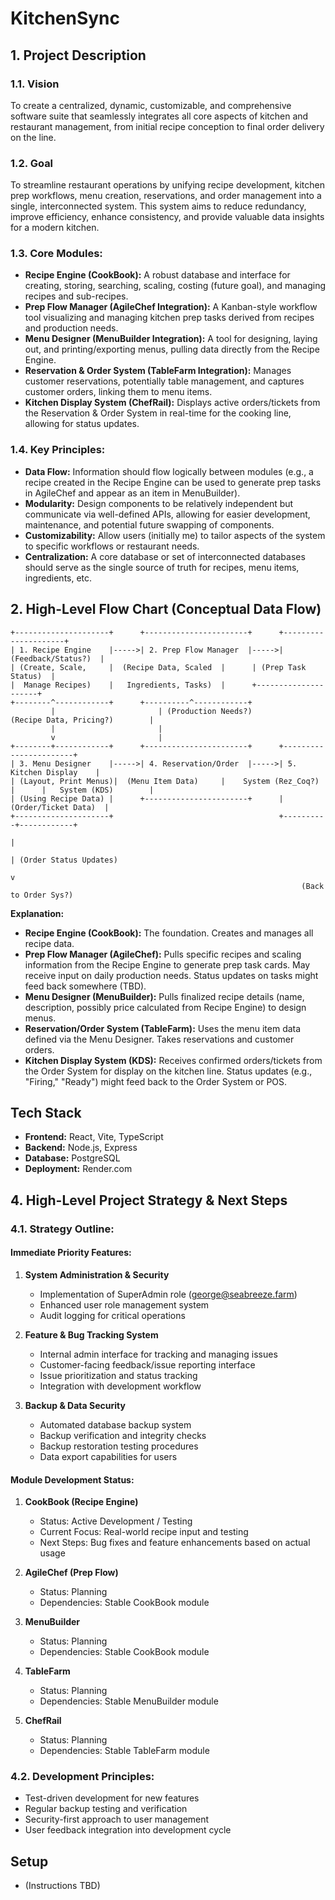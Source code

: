 # KitchenSync

## 1. Project Description

### 1.1. Vision
To create a centralized, dynamic, customizable, and comprehensive software suite that seamlessly integrates all core aspects of kitchen and restaurant management, from initial recipe conception to final order delivery on the line.

### 1.2. Goal
To streamline restaurant operations by unifying recipe development, kitchen prep workflows, menu creation, reservations, and order management into a single, interconnected system. This system aims to reduce redundancy, improve efficiency, enhance consistency, and provide valuable data insights for a modern kitchen.

### 1.3. Core Modules:

*   **Recipe Engine (CookBook):** A robust database and interface for creating, storing, searching, scaling, costing (future goal), and managing recipes and sub-recipes.
*   **Prep Flow Manager (AgileChef Integration):** A Kanban-style workflow tool visualizing and managing kitchen prep tasks derived from recipes and production needs.
*   **Menu Designer (MenuBuilder Integration):** A tool for designing, laying out, and printing/exporting menus, pulling data directly from the Recipe Engine.
*   **Reservation & Order System (TableFarm Integration):** Manages customer reservations, potentially table management, and captures customer orders, linking them to menu items.
*   **Kitchen Display System (ChefRail):** Displays active orders/tickets from the Reservation & Order System in real-time for the cooking line, allowing for status updates.

### 1.4. Key Principles:

*   **Data Flow:** Information should flow logically between modules (e.g., a recipe created in the Recipe Engine can be used to generate prep tasks in AgileChef and appear as an item in MenuBuilder).
*   **Modularity:** Design components to be relatively independent but communicate via well-defined APIs, allowing for easier development, maintenance, and potential future swapping of components.
*   **Customizability:** Allow users (initially me) to tailor aspects of the system to specific workflows or restaurant needs.
*   **Centralization:** A core database or set of interconnected databases should serve as the single source of truth for recipes, menu items, ingredients, etc.

## 2. High-Level Flow Chart (Conceptual Data Flow)

```
+---------------------+      +-----------------------+      +---------------------+ 
| 1. Recipe Engine    |----->| 2. Prep Flow Manager  |----->| (Feedback/Status?)  |
| (Create, Scale,     |  (Recipe Data, Scaled  |      | (Prep Task Status)  |
|  Manage Recipes)    |   Ingredients, Tasks)  |      +---------------------+
+--------^------------+      +----------^------------+
         |                       | (Production Needs?) 
(Recipe Data, Pricing?)        |
         |                       |
         v                       |
+--------+------------+      +-----------------------+      +-----------------------+
| 3. Menu Designer    |----->| 4. Reservation/Order  |----->| 5. Kitchen Display    |
| (Layout, Print Menus)|  (Menu Item Data)     |    System (Rez_Coq?)   |      |   System (KDS)        |
| (Using Recipe Data) |      +-----------------------+      |  (Order/Ticket Data)  |
+---------------------+                                     +----------+------------+
                                                                       |
                                                                       | (Order Status Updates)
                                                                       v
                                                                 (Back to Order Sys?)
```

**Explanation:**

*   **Recipe Engine (CookBook):** The foundation. Creates and manages all recipe data.
*   **Prep Flow Manager (AgileChef):** Pulls specific recipes and scaling information from the Recipe Engine to generate prep task cards. May receive input on daily production needs. Status updates on tasks might feed back somewhere (TBD).
*   **Menu Designer (MenuBuilder):** Pulls finalized recipe details (name, description, possibly price calculated from Recipe Engine) to design menus.
*   **Reservation/Order System (TableFarm):** Uses the menu item data defined via the Menu Designer. Takes reservations and customer orders.
*   **Kitchen Display System (KDS):** Receives confirmed orders/tickets from the Order System for display on the kitchen line. Status updates (e.g., "Firing," "Ready") might feed back to the Order System or POS.

## Tech Stack

*   **Frontend:** React, Vite, TypeScript
*   **Backend:** Node.js, Express
*   **Database:** PostgreSQL
*   **Deployment:** Render.com

## 4. High-Level Project Strategy & Next Steps

### 4.1. Strategy Outline:

#### Immediate Priority Features:
1. **System Administration & Security**
   - Implementation of SuperAdmin role (george@seabreeze.farm)
   - Enhanced user role management system
   - Audit logging for critical operations

2. **Feature & Bug Tracking System**
   - Internal admin interface for tracking and managing issues
   - Customer-facing feedback/issue reporting interface
   - Issue prioritization and status tracking
   - Integration with development workflow

3. **Backup & Data Security**
   - Automated database backup system
   - Backup verification and integrity checks
   - Backup restoration testing procedures
   - Data export capabilities for users

#### Module Development Status:

1. **CookBook (Recipe Engine)**
   - Status: Active Development / Testing
   - Current Focus: Real-world recipe input and testing
   - Next Steps: Bug fixes and feature enhancements based on actual usage

2. **AgileChef (Prep Flow)**
   - Status: Planning
   - Dependencies: Stable CookBook module

3. **MenuBuilder**
   - Status: Planning
   - Dependencies: Stable CookBook module

4. **TableFarm**
   - Status: Planning
   - Dependencies: Stable MenuBuilder module

5. **ChefRail**
   - Status: Planning
   - Dependencies: Stable TableFarm module

### 4.2. Development Principles:
- Test-driven development for new features
- Regular backup testing and verification
- Security-first approach to user management
- User feedback integration into development cycle

## Setup

*   (Instructions TBD) 